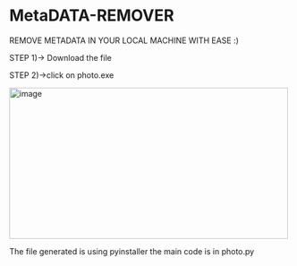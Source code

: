 # MetaDATA-REMOVER
REMOVE METADATA IN YOUR LOCAL MACHINE WITH EASE :)


STEP 1)-> Download the file



STEP 2)->click on photo.exe


<img width="498" height="270" alt="image" src="https://github.com/user-attachments/assets/3140a652-b2f8-4959-bd75-71bca3ba4f04" />


The file generated is using pyinstaller the main code is in photo.py 
